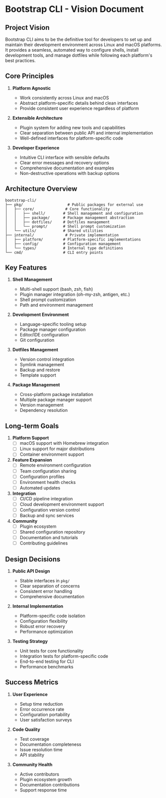 # Bootstrap CLI - Vision Document

## Project Vision

Bootstrap CLI aims to be the definitive tool for developers to set up and maintain their development environment across Linux and macOS platforms. It provides a seamless, automated way to configure shells, install development tools, and manage dotfiles while following each platform's best practices.

## Core Principles

1. **Platform Agnostic**
   - Work consistently across Linux and macOS
   - Abstract platform-specific details behind clean interfaces
   - Provide consistent user experience regardless of platform

2. **Extensible Architecture**
   - Plugin system for adding new tools and capabilities
   - Clear separation between public API and internal implementation
   - Well-defined interfaces for platform-specific code

3. **Developer Experience**
   - Intuitive CLI interface with sensible defaults
   - Clear error messages and recovery options
   - Comprehensive documentation and examples
   - Non-destructive operations with backup options

## Architecture Overview

```
bootstrap-cli/
├── pkg/                    # Public packages for external use
│   ├── core/              # Core functionality
│   │   ├── shell/        # Shell management and configuration
│   │   ├── package/      # Package management abstraction
│   │   ├── dotfiles/     # Dotfiles management
│   │   └── prompt/       # Shell prompt customization
│   └── utils/            # Shared utilities
├── internal/              # Private implementation
│   ├── platform/         # Platform-specific implementations
│   ├── config/           # Configuration management
│   └── types/            # Internal type definitions
└── cmd/                  # CLI entry points
```

## Key Features

1. **Shell Management**
   - Multi-shell support (bash, zsh, fish)
   - Plugin manager integration (oh-my-zsh, antigen, etc.)
   - Shell prompt customization
   - Path and environment management

2. **Development Environment**
   - Language-specific tooling setup
   - Package manager configuration
   - Editor/IDE configuration
   - Git configuration

3. **Dotfiles Management**
   - Version control integration
   - Symlink management
   - Backup and restore
   - Template support

4. **Package Management**
   - Cross-platform package installation
   - Multiple package manager support
   - Version management
   - Dependency resolution

## Long-term Goals

1. **Platform Support**
   - [ ] macOS support with Homebrew integration
   - [ ] Linux support for major distributions
   - [ ] Container environment support

2. **Feature Expansion**
   - [ ] Remote environment configuration
   - [ ] Team configuration sharing
   - [ ] Configuration profiles
   - [ ] Environment health checks
   - [ ] Automated updates

3. **Integration**
   - [ ] CI/CD pipeline integration
   - [ ] Cloud development environment support
   - [ ] Configuration version control
   - [ ] Backup and sync services

4. **Community**
   - [ ] Plugin ecosystem
   - [ ] Shared configuration repository
   - [ ] Documentation and tutorials
   - [ ] Contributing guidelines

## Design Decisions

1. **Public API Design**
   - Stable interfaces in `pkg/`
   - Clear separation of concerns
   - Consistent error handling
   - Comprehensive documentation

2. **Internal Implementation**
   - Platform-specific code isolation
   - Configuration flexibility
   - Robust error recovery
   - Performance optimization

3. **Testing Strategy**
   - Unit tests for core functionality
   - Integration tests for platform-specific code
   - End-to-end testing for CLI
   - Performance benchmarks

## Success Metrics

1. **User Experience**
   - Setup time reduction
   - Error occurrence rate
   - Configuration portability
   - User satisfaction surveys

2. **Code Quality**
   - Test coverage
   - Documentation completeness
   - Issue resolution time
   - API stability

3. **Community Health**
   - Active contributors
   - Plugin ecosystem growth
   - Documentation contributions
   - Support response time 